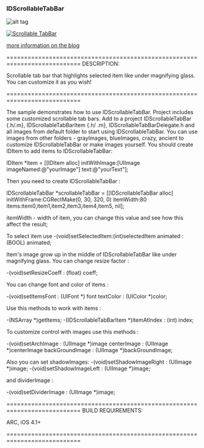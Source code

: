 ### IDScrollableTabBar ###

![alt tag](https://raw.github.com/valitovaza/scrollableTabbar/master/IDScrollableTabBar.png)

[![Scrollable TabBar](https://raw.github.com/valitovaza/scrollableTabbar/master/video.png)](http://www.youtube.com/watch?v=wBNHplkTSLQ)

<a href = 'http://blog.bananadev.pro/2013/08/10/scrollabletabbar/' target = '_blank'>more information on the blog</a>


===========================================================================
DESCRIPTION:

Scrollable tab bar that highlights selected item like under magnifying glass. You can customize it as you wish!


===========================================================================

The sample demonstrates how to use IDScrollableTabBar. Project includes some customized scrollable tab bars. Add to a project IDScrollableTabBar {.h/.m}, IDScrollableTabBarItem {.h/ .m},  IDScrollableTabBarDelegate.h and all images from default folder to start using IDScrollableTabBar.
You can use images from other folders - grayImages, blueImages, crazy, ancient to customize IDScrollableTabBar or make images yourself. You should create IDItem to add items to IDScrollableTabBar: 

IDItem *item = [[IDItem alloc] initWithImage:[UIImage imageNamed:@"yourImage"] text:@"yourText"];

Then you need to create IDScrollableTabBar : 

IDScrollableTabBar *scrollableTabBar = [[IDScrollableTabBar alloc] initWithFrame:CGRectMake(0, 30, 320, 0) itemWidth:80 items:item0,item1,item2,item3,item4,item5, nil];

itemWidth - width of item, you can change this value and see how this affect the result;

To select item use -(void)setSelectedItem:(int)selectedItem animated : (BOOL) animated;

Item's image grow up in the middle of IDScrollableTabBar like under magnifying glass. You can change resize factor : 

-(void)setResizeCoeff : (float) coeff;

You can change font and color of items : 

-(void)setItemsFont : (UIFont *) font textColor : (UIColor *)color;

Use this methods to work with items : 

-(NSArray *)getItems;
-(IDScrollableTabBarItem *)itemAtIndex : (int) index;

To customize control with images use this methods : 

-(void)setArchImage : (UIImage *)image centerImage : (UIImage *)centerImage backGroundImage : (UIImage *)backGroundImage;

Also you can set shadowImages:
-(void)setShadowImageRight : (UIImage *)image;
-(void)setShadowImageLeft : (UIImage *)image;

and dividerImage : 

-(void)setDividerImage : (UIImage *)image;

===========================================================================
BUILD REQUIREMENTS:

ARC, iOS 4.1+

===========================================================================
